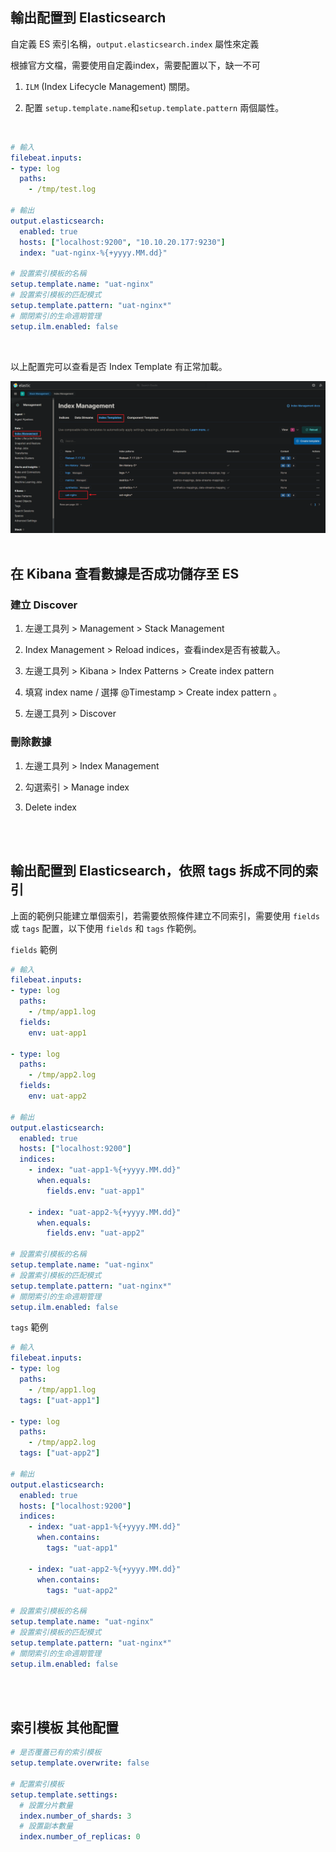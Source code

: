 ## 輸出配置到 Elasticsearch

自定義 ES 索引名稱，`output.elasticsearch.index` 屬性來定義

根據官方文檔，需要使用自定義index，需要配置以下，缺一不可
1. `ILM` (Index Lifecycle Management) 關閉。

2. 配置 `setup.template.name`和`setup.template.pattern` 兩個屬性。

<br/>


```yml
# 輸入
filebeat.inputs:
- type: log
  paths:
    - /tmp/test.log

# 輸出
output.elasticsearch:
  enabled: true
  hosts: ["localhost:9200", "10.10.20.177:9230"]
  index: "uat-nginx-%{+yyyy.MM.dd}"

# 設置索引模板的名稱
setup.template.name: "uat-nginx"
# 設置索引模板的匹配模式
setup.template.pattern: "uat-nginx*"
# 關閉索引的生命週期管理
setup.ilm.enabled: false
```

<br/>

以上配置完可以查看是否 Index Template 有正常加載。

<img src='../../_image/Snipaste_2024-09-08_22-19-27.png'>



<br/>

<br/>


## 在 Kibana 查看數據是否成功儲存至 ES

### 建立 Discover
1. 左邊工具列 > Management > Stack Management
2. Index Management > Reload indices，查看index是否有被載入。
3. 左邊工具列 > Kibana > Index Patterns > Create index pattern
4. 填寫 index name / 選擇 @Timestamp > Create index pattern 。

5. 左邊工具列 > Discover

### 刪除數據
1. 左邊工具列 > Index Management 
2. 勾選索引 > Manage index 

3. Delete index

<br/>

<br/>

## 輸出配置到 Elasticsearch，依照 tags 拆成不同的索引

上面的範例只能建立單個索引，若需要依照條件建立不同索引，需要使用 `fields` 或 `tags` 配置，以下使用 `fields` 和 `tags` 作範例。


`fields` 範例

```yml
# 輸入
filebeat.inputs:
- type: log
  paths:
    - /tmp/app1.log
  fields:
    env: uat-app1

- type: log
  paths:
    - /tmp/app2.log
  fields:
    env: uat-app2

# 輸出
output.elasticsearch:
  enabled: true
  hosts: ["localhost:9200"]
  indices:
    - index: "uat-app1-%{+yyyy.MM.dd}"
      when.equals:
        fields.env: "uat-app1"

    - index: "uat-app2-%{+yyyy.MM.dd}"
      when.equals:
        fields.env: "uat-app2"

# 設置索引模板的名稱
setup.template.name: "uat-nginx"
# 設置索引模板的匹配模式
setup.template.pattern: "uat-nginx*"
# 關閉索引的生命週期管理
setup.ilm.enabled: false
```

`tags` 範例

```yml
# 輸入
filebeat.inputs:
- type: log
  paths:
    - /tmp/app1.log
  tags: ["uat-app1"]

- type: log
  paths:
    - /tmp/app2.log
  tags: ["uat-app2"]

# 輸出
output.elasticsearch:
  enabled: true
  hosts: ["localhost:9200"]
  indices:
    - index: "uat-app1-%{+yyyy.MM.dd}"
      when.contains:
        tags: "uat-app1"

    - index: "uat-app2-%{+yyyy.MM.dd}"
      when.contains:
        tags: "uat-app2"

# 設置索引模板的名稱
setup.template.name: "uat-nginx"
# 設置索引模板的匹配模式
setup.template.pattern: "uat-nginx*"
# 關閉索引的生命週期管理
setup.ilm.enabled: false
```

<br/>

<br/>

## 索引模板 其他配置

```yml
# 是否覆蓋已有的索引模板
setup.template.overwrite: false

# 配置索引模板
setup.template.settings:
  # 設置分片數量
  index.number_of_shards: 3
  # 設置副本數量
  index.number_of_replicas: 0
```